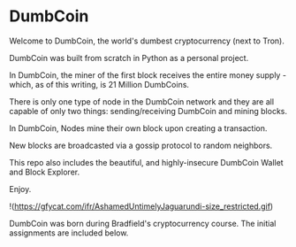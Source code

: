 # DumbCoin

Welcome to DumbCoin, the world's dumbest cryptocurrency (next to Tron).

DumbCoin was built from scratch in Python as a personal project.

In DumbCoin, the miner of the first block receives the entire money supply - which, as of this writing, is 21 Million DumbCoins.

There is only one type of node in the DumbCoin network and they are all capable of only two things: sending/receiving DumbCoin and mining blocks.

In DumbCoin, Nodes mine their own block upon creating a transaction.

New blocks are broadcasted via a gossip protocol to random neighbors.

This repo also includes the beautiful, and highly-insecure DumbCoin Wallet and Block Explorer.

Enjoy.

!(https://gfycat.com/ifr/AshamedUntimelyJaguarundi-size_restricted.gif)


DumbCoin was born during Bradfield's cryptocurrency course. The initial assignments are included below.
